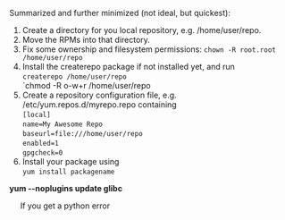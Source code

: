 Summarized and further minimized (not ideal, but quickest):

1. Create a directory for you local repository, e.g. /home/user/repo.
2. Move the RPMs into that directory.
3. Fix some ownership and filesystem permissions:
     `chown -R root.root /home/user/repo`
4. Install the createrepo package if not installed yet, and run  
    `createrepo /home/user/repo`  
    `chmod -R o-w+r /home/user/repo
5. Create a repository configuration file, e.g. /etc/yum.repos.d/myrepo.repo containing  
    `[local]`  
    `name=My Awesome Repo`  
    `baseurl=file:///home/user/repo`  
    `enabled=1`  
    `gpgcheck=0`
6. Install your package using  
    `yum install packagename`

**yum --noplugins update glibc**

     If you get a python error
